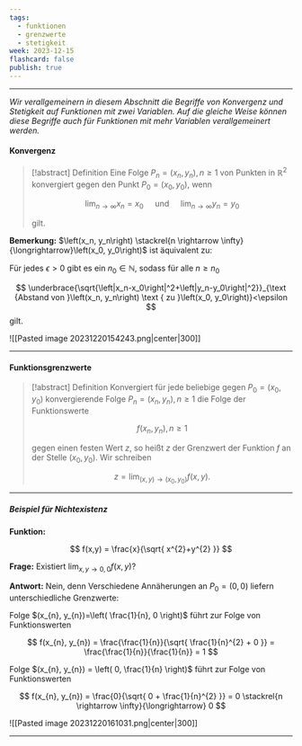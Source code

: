 ```yaml
---
tags:
  - funktionen
  - grenzwerte
  - stetigkeit
week: 2023-12-15
flashcard: false
publish: true
---
```

***

*Wir verallgemeinern in diesem Abschnitt die Begriffe von Konvergenz und Stetigkeit auf Funktionen mit zwei Variablen. Auf die gleiche Weise können diese Begriffe auch für Funktionen mit mehr Variablen verallgemeinert werden.*

#### Konvergenz

> [!abstract] Definition 
> Eine Folge $P_n=\left(x_n, y_n\right), n \geq 1$ von Punkten in $\mathbb{R}^2$ konvergiert gegen den Punkt $P_0=\left(x_0, y_0\right)$, wenn
> 
> $$
> \lim _{n \rightarrow \infty} x_n=x_0 \quad \text { und } \quad \lim _{n \rightarrow \infty} y_n=y_0
> $$
> 
> gilt.

**Bemerkung:**
$\left(x_n, y_n\right) \stackrel{n \rightarrow \infty}{\longrightarrow}\left(x_0, y_0\right)$ ist äquivalent zu:

Für jedes $\epsilon>0$ gibt es ein $n_0 \in \mathbb{N}$, sodass für alle $n \geq n_0$

$$
\underbrace{\sqrt{\left|x_n-x_0\right|^2+\left|y_n-y_0\right|^2}}_{\text {Abstand von }\left(x_n, y_n\right) \text { zu }\left(x_0, y_0\right)}<\epsilon
$$
gilt.

![[Pasted image 20231220154243.png|center|300]]

***
#### Funktionsgrenzwerte

> [!abstract] Definition 
> Konvergiert für jede beliebige gegen $P_0=\left(x_0, y_0\right)$ konvergierende Folge $P_n=\left(x_n, y_n\right), n \geq 1$ die Folge der Funktionswerte
> 
> $$
> f\left(x_n, y_n\right), n \geq 1
> $$
> 
> gegen einen festen Wert $z$, so heißt $z$ der Grenzwert der Funktion $f$ an der Stelle $\left(x_0, y_0\right)$.
> Wir schreiben
> 
> $$
> z=\lim _{(x, y) \rightarrow\left(x_0, y_0\right)} f(x, y) .
> $$

***
##### Beispiel für Nichtexistenz

**Funktion:**

$$
f(x,y) = \frac{x}{\sqrt{ x^{2}+y^{2} }}
$$

**Frage:**
Existiert $\displaystyle \lim_{ x,y \to 0,0 } f(x,y)$?

**Antwort:**
Nein, denn Verschiedene Annäherungen an $P_{0} = (0,0)$ liefern unterschiedliche Grenzwerte:

Folge $(x_{n}, y_{n})=\left( \frac{1}{n}, 0 \right)$ führt zur Folge von Funktionswerten

$$
f(x_{n}, y_{n}) = \frac{\frac{1}{n}}{\sqrt{ \frac{1}{n}^{2} + 0 }} = \frac{\frac{1}{n}}{\frac{1}{n}} = 1
$$

Folge $(x_{n}, y_{n}) = \left( 0, \frac{1}{n} \right)$ führt zur Folge von Funktionswerten

$$
f(x_{n}, y_{n}) = \frac{0}{\sqrt{ 0 + \frac{1}{n}^{2} }} = 0 \stackrel{n \rightarrow \infty}{\longrightarrow} 0
$$

![[Pasted image 20231220161031.png|center|300]]

***